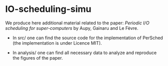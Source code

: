 # IO-scheduling-simu

We produce here additional material related to the paper:
_Periodic I/O scheduling for super-computers_ by Aupy, Gainaru and Le Fèvre.

  * In src/ one can find the source code for the implementation of PerSched (the
  implementation is under Licence MIT).
  
  * In analysis/ one can find all necessary data to analyze and reproduce the
  figures of the paper.
  
  
